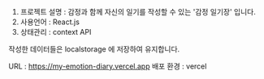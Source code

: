 1. 프로젝트 설명 : 감정과 함께 자신의 일기를 작성할 수 있는 '감정 일기장' 입니다.
2. 사용언어 : React.js 
3. 상태관리 : context API

작성한 데이터들은 localstorage 에 저장하여 유지합니다.

URL : https://my-emotion-diary.vercel.app
배포 환경 : vercel
